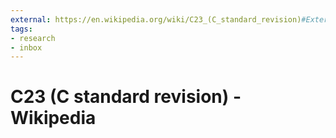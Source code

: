 ```yaml
---
external: https://en.wikipedia.org/wiki/C23_(C_standard_revision)#External_links
tags:
- research
- inbox
---
```


# C23 (C standard revision) - Wikipedia
